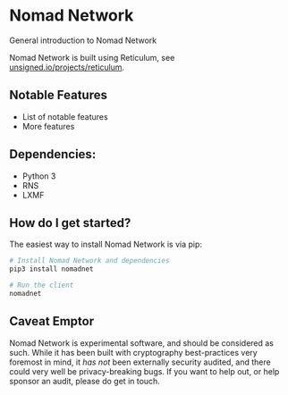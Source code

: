 Nomad Network
==========

General introduction to Nomad Network

Nomad Network is built using Reticulum, see [unsigned.io/projects/reticulum](https://unsigned.io/projects/reticulum/).

## Notable Features
 - List of notable features
 - More features

## Dependencies:
 - Python 3
 - RNS
 - LXMF

## How do I get started?
The easiest way to install Nomad Network is via pip:

```bash
# Install Nomad Network and dependencies
pip3 install nomadnet

# Run the client
nomadnet
```

## Caveat Emptor
Nomad Network is experimental software, and should be considered as such. While it has been built with cryptography best-practices very foremost in mind, it _has not_ been externally security audited, and there could very well be privacy-breaking bugs. If you want to help out, or help sponsor an audit, please do get in touch.